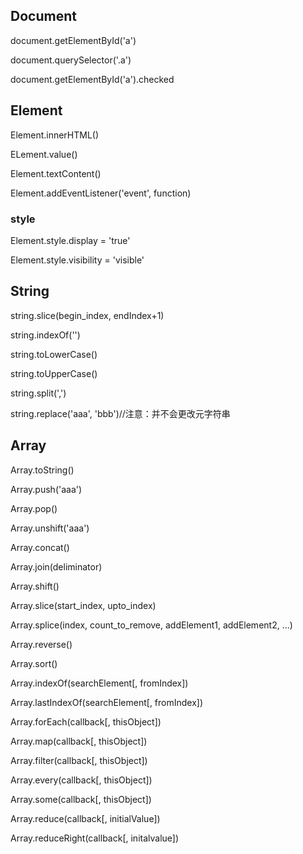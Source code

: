 
## Document

document.getElementById('a')

document.querySelector('.a')

document.getElementById('a').checked

## Element
Element.innerHTML()

ELement.value()

Element.textContent()

Element.addEventListener('event', function)

### style

Element.style.display = 'true'

Element.style.visibility = 'visible'

## String
string.slice(begin_index, endIndex+1)

string.indexOf('')

string.toLowerCase()

string.toUpperCase()

string.split(',')

string.replace('aaa', 'bbb')//注意：并不会更改元字符串

## Array

Array.toString()

Array.push('aaa')

Array.pop()

Array.unshift('aaa')

Array.concat() 

Array.join(deliminator)

Array.shift() 

Array.slice(start_index, upto_index)

Array.splice(index, count_to_remove, addElement1, addElement2, ...)

Array.reverse() 

Array.sort() 

Array.indexOf(searchElement[, fromIndex]) 

Array.lastIndexOf(searchElement[, fromIndex])

Array.forEach(callback[, thisObject]) 

Array.map(callback[, thisObject]) 

Array.filter(callback[, thisObject]) 

Array.every(callback[, thisObject]) 

Array.some(callback[, thisObject]) 

Array.reduce(callback[, initialValue]) 

Array.reduceRight(callback[, initalvalue]) 


